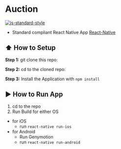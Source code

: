#  Auction
[![js-standard-style](https://img.shields.io/badge/code%20style-standard-brightgreen.svg?style=flat)](http://standardjs.com/)

* Standard compliant React Native App [React-Native](https://facebook.github.io/react-native/docs/getting-started.html)

## :arrow_up: How to Setup

**Step 1:** git clone this repo:

**Step 2:** cd to the cloned repo:

**Step 3:** Install the Application with `npm install`


## :arrow_forward: How to Run App

1. cd to the repo
2. Run Build for either OS
  * for iOS
    * run `react-native run-ios`
  * for Android
    * Run Genymotion
    * run `react-native run-android`

